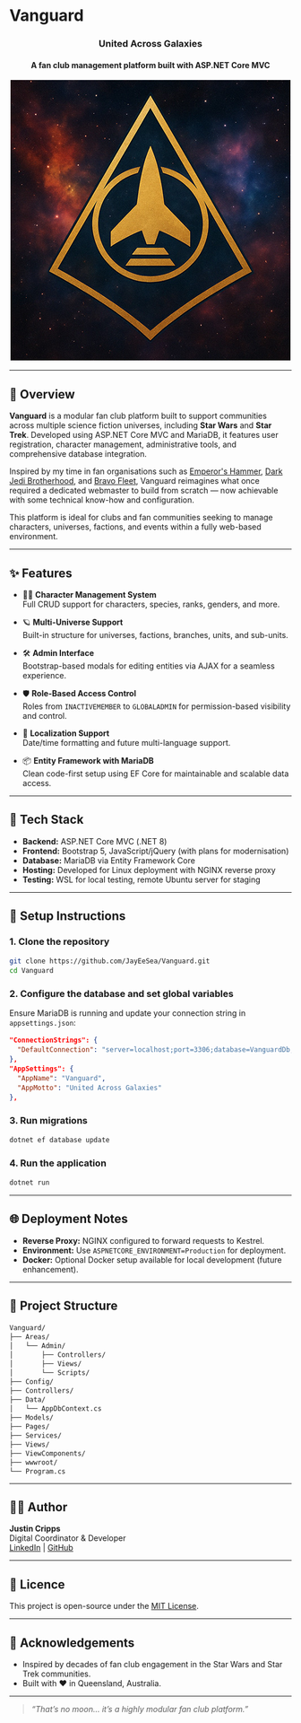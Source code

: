 # Vanguard

<h3 style="text-align:center;">United Across Galaxies</h3>
<h4 style="text-align:center;">A fan club management platform built with ASP.NET Core MVC</h4>

<p align="center">
  <img width="500" height="500" src="https://raw.githubusercontent.com/JayEeSea/Vanguard/refs/heads/main/src/Vanguard.Web/wwwroot/images/logo.jpg">
</p>

---

## 🚀 Overview

**Vanguard** is a modular fan club platform built to support communities across multiple science fiction universes, including **Star Wars** and **Star Trek**. Developed using ASP.NET Core MVC and MariaDB, it features user registration, character management, administrative tools, and comprehensive database integration.

Inspired by my time in fan organisations such as [Emperor's Hammer](https://emperorshammer.org/), [Dark Jedi Brotherhood](https://www.darkjedibrotherhood.com/), and [Bravo Fleet](https://bravofleet.com/), Vanguard reimagines what once required a dedicated webmaster to build from scratch — now achievable with some technical know-how and configuration.

This platform is ideal for clubs and fan communities seeking to manage characters, universes, factions, and events within a fully web-based environment.

---

## ✨ Features

- 🧑‍🚀 **Character Management System**  
  Full CRUD support for characters, species, ranks, genders, and more.

- 🪐 **Multi-Universe Support**  
  Built-in structure for universes, factions, branches, units, and sub-units.

- 🛠️ **Admin Interface**  
  Bootstrap-based modals for editing entities via AJAX for a seamless experience.

- 🛡️ **Role-Based Access Control**  
  Roles from `INACTIVEMEMBER` to `GLOBALADMIN` for permission-based visibility and control.

- 💬 **Localization Support**  
  Date/time formatting and future multi-language support.

- 📦 **Entity Framework with MariaDB**  
  Clean code-first setup using EF Core for maintainable and scalable data access.

---

## 🧱 Tech Stack

- **Backend:** ASP.NET Core MVC (.NET 8)
- **Frontend:** Bootstrap 5, JavaScript/jQuery (with plans for modernisation)
- **Database:** MariaDB via Entity Framework Core
- **Hosting:** Developed for Linux deployment with NGINX reverse proxy
- **Testing:** WSL for local testing, remote Ubuntu server for staging

---

## 🔧 Setup Instructions

### 1. Clone the repository
```bash
git clone https://github.com/JayEeSea/Vanguard.git
cd Vanguard
```

### 2. Configure the database and set global variables
Ensure MariaDB is running and update your connection string in `appsettings.json`:

```json
"ConnectionStrings": {
  "DefaultConnection": "server=localhost;port=3306;database=VanguardDb;user=youruser;password=yourpassword;"
},
"AppSettings": {
  "AppName": "Vanguard",
  "AppMotto": "United Across Galaxies"
},
```

### 3. Run migrations
```bash
dotnet ef database update
```

### 4. Run the application
```bash
dotnet run
```

---

## 🌐 Deployment Notes

- **Reverse Proxy:** NGINX configured to forward requests to Kestrel.
- **Environment:** Use `ASPNETCORE_ENVIRONMENT=Production` for deployment.
- **Docker:** Optional Docker setup available for local development (future enhancement).

---

## 📂 Project Structure

```plaintext
Vanguard/
├── Areas/
│   └── Admin/
│       ├── Controllers/
│       ├── Views/
│       └── Scripts/
├── Config/
├── Controllers/
├── Data/
│   └── AppDbContext.cs
├── Models/
├── Pages/
├── Services/
├── Views/
├── ViewComponents/
├── wwwroot/
└── Program.cs
```

---

## 🧑‍💻 Author

**Justin Cripps**  
Digital Coordinator & Developer  
[LinkedIn](https://www.linkedin.com/in/justin-c-17b722119/) | [GitHub](https://github.com/JayEeSea)

---

## 📜 Licence

This project is open-source under the [MIT License](LICENSE).

---

## 🌟 Acknowledgements

- Inspired by decades of fan club engagement in the Star Wars and Star Trek communities.
- Built with ❤️ in Queensland, Australia.

---

> _“That’s no moon… it’s a highly modular fan club platform.”_
